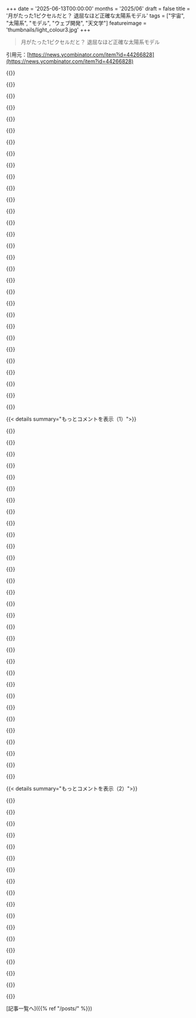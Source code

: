 +++
date = '2025-06-13T00:00:00'
months = '2025/06'
draft = false
title = '月がたった1ピクセルだと？ 退屈なほど正確な太陽系モデル'
tags = ["宇宙", "太陽系", "モデル", "ウェブ開発", "天文学"]
featureimage = 'thumbnails/light_colour3.jpg'
+++

> 月がたった1ピクセルだと？ 退屈なほど正確な太陽系モデル

引用元：[https://news.ycombinator.com/item?id=44266828](https://news.ycombinator.com/item?id=44266828)




{{<matomeQuote body="右下の”c”ボタン押すの忘れないでね。光って信じられないくらい遅いし、他の星とかマジ手の届かない場所にある感じ。他の星に行けるようになる前に、ホロデッキの方が先にできちゃうと思う。それで十分なのかもね。" userName="amelius" createdAt="2025/06/13 11:04:53" color="">}}




{{<matomeQuote body="光速に超近づけば、手の届かないなんてことないよ。時間があんたにとっては超ゆっくり進むから、逆説的に言えば人生の中で5000光年移動することも可能なんだ。まあ、地球にいる他の人たちにとっては最低でも5000年経ってるから、家族や友達にはさよならしないとね。うーん、それが本当に“へこまない”ことなのかは微妙？<br>あと光は遅くないってば。光子は時間の果てまで瞬時に進むけど、太陽の表面から俺たちまでには数分かかるし、太陽の中心から表面までには約10万年もかかるんだ。" userName="raxxorraxor" createdAt="2025/06/13 13:35:21" color="">}}




{{<matomeQuote body="光は遅いのかな？それとも単に人間の時間の認識が、俺たちの速い代謝と超ちっぽけな存在のせいで縮小されてるだけ？人間って歴史的に植物を無反応な動かないもの、本当よりもはるかに単純でバカだと思い込んできたじゃん。一部の変わった例外を除けば、植物は単に、注意深く特別に観察しないとほぼ知覚できない、もっと広い時間スケールで動いてるだけなんだよね。タイムラプスで見ると、植物がいかに生きてるかがずっと分かりやすくなる。でも、植物だって比較的短命だよね。一番古いのでも新石器時代の初期、たった14000年くらい前までしか遡らない。1000年って人間にとっては長いけど、1本の木がその10倍も生きる木々にとってはそうじゃないかも。何十億年も生きる星の仮想的な視点から見れば、地球の生態系全体が一瞬で変わる。太陽の視点からは、ほんの少し前まで中東・北アフリカは緑だった。てか、パンゲアだってそんな大昔じゃない。この時間スケールだと、大陸移動なんて人間にとっての船の動きくらいはっきり見えるだろうね。光の速度が遅く聞こえる宇宙スケールで動いてるものは、最低でもこの恒星の視点で動いてるはずだ。14000年の旅なんて、スーパーまで10分歩くのと同じくらいかもね。哲学的に言えば、だけど。" userName="johnnyjeans" createdAt="2025/06/13 15:33:19" color="#ff5c5c">}}




{{<matomeQuote body="旅人としてはどんな感じなんだろう？全ての動きが超ゆっくりになって、全ての亜原子粒子が”フリーズ”して、基本的に思考や体の老化もそうなるの？それでそこには一瞬で着いたって感じるの？<br>さすがに、人が生まれて、生きて、死ぬのを数秒で見て肩をすくめるだけ、ってわけじゃないでしょ。" userName="amne" createdAt="2025/06/13 13:46:40" color="">}}




{{<matomeQuote body="普通と何も変わったことは全く感じないはずだよ。でも船外の星の景色は奇妙に見えるだろうね。まっすぐ前方の空の小さな、青方偏移したパッチに縮小されて、後ろの星は視界から赤方偏移して消える。自分に対して超低速で動いてるものは、確かにめちゃくちゃ速く起こってるように見えるだろうね。" userName="Sharlin" createdAt="2025/06/13 14:00:44" color="">}}




{{<matomeQuote body="相対論的な速度で移動してる時に、小さい隕石とか、その一部にぶつかる確率ってどんくらいあるの？" userName="amelius" createdAt="2025/06/13 14:05:49" color="">}}




{{<matomeQuote body="どんな”生命体”が恒星間旅行できるんだろうって考えちゃうな。前は宇宙船そのものが生きてて、中の人間は多細胞生物の”細胞”みたいなもんだと思ってた。もしかしたら、これこそがAIが意識を獲得する方法なのかも？" userName="gwbas1c" createdAt="2025/06/13 13:47:32" color="">}}




{{<matomeQuote body="次の太陽系まで10,000年もかかる空虚な空間か。わくわくするね。" userName="ant6n" createdAt="2025/06/13 12:48:52" color="">}}




{{<matomeQuote body="光の速さって距離に比べると遅いんだね。アンドロメダまで100万光年とか考えると、30万km/hって意外と遅く感じるかも。でも君の情熱は好きだよ。青色巨星の寿命が短い話とか思い出した。何十億年も生きるなら白色矮星とか褐色矮星かな。ブラックホール使えばもっと長く考えられるけど、人間の精神が持つかな？" userName="notjoemama" createdAt="2025/06/14 05:13:56" color="#ff5733">}}




{{<matomeQuote body="相対性理論的に、光速に近い速さで旅すれば、自分にとっては時間が短く感じるんだ。1Gで加速し続けられる船があれば、50年（自分の時間）以内に観測可能な宇宙の果てまで行けるらしいよ。詳しくはここ見て→[1]。<br>[1] https://www.reddit.com/r/dataisbeautiful/comments/s4tbry/oc_..." userName="thrance" createdAt="2025/06/13 12:13:02" color="#38d3d3">}}




{{<matomeQuote body="参照系の間をいきなりワープできる体があったら、銀河中を簡単に探検できそうだね。ただ、前に会った場所に次に行っても、もう誰もいないだろうけど。" userName="causal" createdAt="2025/06/13 14:00:47" color="">}}




{{<matomeQuote body="たぶん光の速さがとんでもなくて、ただ宇宙がめちゃくちゃデカいだけなんじゃないかな。結局は全部相対的だよね ;)" userName="beklein" createdAt="2025/06/13 11:19:30" color="">}}




{{<matomeQuote body="ジェネレーションシップについてのWikipediaの記事だよ。<br>https://en.m.wikipedia.org/wiki/Generation_ship" userName="kqr" createdAt="2025/06/13 14:17:44" color="">}}




{{<matomeQuote body="ちょっと素朴な疑問なんだけど、1Gで加速し続けるのって、今私たちが「これなら可能かも」って考えてる範囲内のことなの？" userName="sestep" createdAt="2025/06/13 12:45:35" color="">}}




{{<matomeQuote body="いきなりワープじゃなくて大丈夫だよ。1Gで快適に加速し続けられるロケットがあれば、自分の時間で銀河の中心まで約20年、アンドロメダ銀河まで約28年で行って止まることができるんだ。オンラインの相対論計算機で試してみて、マジでヤバいから！もちろん、そんなロケット作ったり燃料供給したりするのは無理だけどね。" userName="ryandrake" createdAt="2025/06/13 14:59:37" color="#ff33a1">}}




{{<matomeQuote body="光が距離に比べて遅いっていうけど、時間の要素が入ってないよね。1年が長いかなんて誰が決めたの？100万光年先の銀河に100万年かかるとして…それは、人によっては短い時間かもしれないじゃん。" userName="bobbylarrybobby" createdAt="2025/06/14 05:52:19" color="">}}




{{<matomeQuote body="光が超遅い？それは相対的なんだ！ソファで光が太陽から地球まで8分かかるのを見てると遅く感じるけど、もし君が光速の乗り物に乗ってたら、全然遅く感じないはずだよ。" userName="clocker" createdAt="2025/06/13 12:43:59" color="#45d325">}}




{{<matomeQuote body="それって同じことの裏表だと思うな。光が宇宙を移動するのにかかる時間（これがあるせいで、近くの星とさえほとんど通信できない）が、宇宙をめちゃくちゃ広く感じさせてるんだよ。" userName="isolli" createdAt="2025/06/13 12:31:33" color="">}}




{{<matomeQuote body="「光子は瞬時に時の終わりまで旅をする」ってどういう意味？教えてほしいな。" userName="chrisweekly" createdAt="2025/06/13 17:59:30" color="">}}




{{<matomeQuote body="光速でなくても、例えば光速の1%でも移動時間はかなり短くなるんだ。<br>・タイタン、イオ、ガニメデはたった2.5日で着く<br>・冥王星までは約23日<br>でも、この速度でも近くの恒星系には現実的な時間では行けないんだよね。残念。" userName="sheepscreek" createdAt="2025/06/13 13:06:43" color="#ff5733">}}




{{<matomeQuote body="光速でも、太陽が燃え尽きるまでにアンドロメダ銀河まで往復できるのはたった1000回だけなんだって。それってそんなに多くないと思うな。銀河スケールで見ると、光は大きな物体にとって関連するどんな時間スケールに対しても遅いんだね。" userName="mgraczyk" createdAt="2025/06/14 09:06:08" color="">}}




{{<matomeQuote body="世代宇宙船を機能させるには、安定して自己修復する閉鎖生態系、故障に強く自己修復する機械・ソフトウェアシステム、そして故障に強く自己修復する政治・社会システムを作る必要があるんだ。<br>でも、僕たちはそのどれ一つとしてやり方を知らないんだよね。" userName="TheOtherHobbes" createdAt="2025/06/13 14:49:36" color="#ff33a1">}}




{{<matomeQuote body="幸いなことに、FTL通信は実際には不可能じゃないし、特殊相対性理論はエネルギーと質量にしか適用されないんだ。" userName="neuroelectron" createdAt="2025/06/13 13:17:40" color="">}}




{{<matomeQuote body="いつも疑問に思ってたんだけど、今の技術で実際に達成可能な光速の割合ってどれくらいなんだろう？（有人や無人宇宙船のシナリオで）<br>0.1%とか0.01%とか、それとももっと桁違いに遅いのかな？" userName="eslaught" createdAt="2025/06/13 16:09:47" color="">}}




{{<matomeQuote body="それって意味不明だよ。もし光速で移動してるなら、5000光年移動するのに5000年かかるんだ—光速に”すごく近い”だけならもっと時間がかかる。<br>時間の進み方が遅くなるわけじゃないし、全然違って感じられるわけでもない—君はそれでもその5000年の一秒一秒を生きるんだよ。" userName="mock-possum" createdAt="2025/06/13 15:04:11" color="">}}




{{<matomeQuote body="驚くべきことに、いくつかの点では可能だよ（仕組み的には）。でも、同じくらいたくさんの点で不可能。（燃料、持続可能性、追跡）<br>それより大きな壁は、宇宙膨張の性質上、「目的地」を念頭に置いた本当の恒星間旅行は不可能だってこと。<br>もちろん将来FTLや光速に近い旅行ができるかもしれないけど、もし宇宙があらゆる地点から光速で無限に膨張してるなら、どうやって今見えている天体に「追いつく」ことができるんだろう？" userName="Reubachi" createdAt="2025/06/13 13:22:02" color="#785bff">}}




{{<matomeQuote body="相対性理論で光速（c）に近づくとどうなるか解説してるよ。光速だと時間は無限に遅く、距離は無限に短くなるんだ。だから、光子にとっては宇宙のどこへでも瞬時に着く感じ。質量がある俺たちは光速にはなれないけど、99.99999999999999%まで行けば、54,794,520光年をたった1年で移動できるってさ。地球では54,794,520年経ってるけどね。" userName="tridentboy" createdAt="2025/06/13 18:49:15" color="">}}




{{<matomeQuote body="HTML/CSSがシンプルで気に入ったよ。position: absoluteとすごく大きいleft値で要素を配置してるんだね。<br>例えば土星はこんな感じだったよ。<br>#saturn {<br>position: absolute;<br>left: 412397px;<br>height: 34px;<br>width: 65px;<br>fill: #ffa043;<br>}" userName="amiga386" createdAt="2025/06/13 13:11:22" color="#ff33a1">}}




{{<matomeQuote body="これはどっちかっていうとブラウザ側の問題っぽいな。”変”だけど、高さが数千ピクセルしかないのに横方向に数百万ピクセルあるページは、ブラウザがサポートすべき合理的なエッジケースだと思うよ。" userName="pc86" createdAt="2025/06/13 13:49:37" color="">}}




{{<matomeQuote body="参考までに言うと、このHNのページだってuint16の限界の半分くらいまで来てるよ。昨日の人気記事だったらuint16を完全にオーバーフローしてたね。" userName="Dylan16807" createdAt="2025/06/14 05:45:13" color="">}}




{{< details summary="もっとコメントを表示（1）">}}

{{<matomeQuote body="何年経ってもすごいね。横スクロールの使い方で一番かも。HNでも過去にいっぱい話題になってるよ。<br> https://hn.algolia.com/?q=if+moon+only+1+pixel" userName="andersco" createdAt="2025/06/13 08:47:45" color="">}}




{{<matomeQuote body="これすごいね！でも月1ピクセルに触発されたっぽいこのサイトも結構グッと来たんだよね。<br> https://hmijail.github.io/1-pixel-wealth/" userName="IggleSniggle" createdAt="2025/06/13 11:18:29" color="">}}




{{<matomeQuote body="これ良いけど、更新が必要だね。サイトが作られた時より今の富の不平等はもっとひどいよ。例えばJeff Bezosの資産、サイトでは1390億ドルだけど今は2280億ドルだからね。" userName="arrowsmith" createdAt="2025/06/13 12:53:19" color="#ff5733">}}




{{<matomeQuote body="良いシェアだね。あと、「光速」を median average yearly income みたいな基準に設定するとさらに良くなるかもと思ったよ。" userName="zurfer" createdAt="2025/06/13 11:48:48" color="">}}




{{<matomeQuote body="同じような話だと、これもおすすめだよ（2011年のxkcd、その時Bezosは”たった”180億ドルだったんだ）。<br> https://xkcd.com/980/" userName="athenot" createdAt="2025/06/13 15:18:44" color="">}}




{{<matomeQuote body="関連スレッドだよ。他にもある？<br> If the moon were only 1 pixel - https://news.ycombinator.com/item?id=39686916 - March 2024 (1 comment)<br> If the Moon Were Only 1 Pixel (2014) - https://news.ycombinator.com/item?id=32936581 - Sept 2022 (108 comments)<br> If the Moon Were Only 1 Pixel (2014) - https://news.ycombinator.com/item?id=27573172 - June 2021 (69 comments)<br> If the Moon Were Only 1 Pixel (2014) - https://news.ycombinator.com/item?id=21735528 - Dec 2019 (82 comments)<br> If the Moon Were Only 1 Pixel – A tediously accurate map of the solar system - https://news.ycombinator.com/item?id=13790954 - March 2017 (81 comments)<br> If the Moon Were Only 1 Pixel – A tediously accurate map of the solar system - https://news.ycombinator.com/item?id=13217129 - Dec 2016 (11 comments)<br> If the Moon Was Only 1 Pixel - https://news.ycombinator.com/item?id=12038584 - July 2016 (4 comments)<br> A Ridiculously large accurate scale model of the Solar System - https://news.ycombinator.com/item?id=10330303 - Oct 2015 (1 comment)<br> If the moon were only 1 pixel: a scale model of the solar system - https://news.ycombinator.com/item?id=7551423 - April 2014 (17 comments)<br> If The Moon Was Only 1 Pixel - https://news.ycombinator.com/item?id=7341690 - March 2014 (178 comments)" userName="dang" createdAt="2025/06/13 20:06:16" color="#ff5733">}}




{{<matomeQuote body="ちょっと宣伝：192バイトで作った正確な太陽系モデルだよ。<br> https://www.dwitter.net/d/26521 <br>赤いのが太陽ね。1ピクセル1000km、1秒1000秒だよ。遠くから見たみたいに画面に収まる正射影。平均軌道距離と周期は正確に作ったよ（実際は少しズレるけど）。" userName="tomxor" createdAt="2025/06/13 13:07:26" color="#38d3d3">}}




{{<matomeQuote body="技術的なこと？圧縮トグルがあるこっちのリンク貼るべきだったかな、dweetはUnicodeで詰め込まれてるからね。<br> https://beta.dwitter.net/d/26521 <br>JavaScriptはこれだよ：<br> for(i=10;i--;x.fillStyle=R(i-8||255),x.beginPath(x.fill()))x.arc(960+[45,29,14,8,2,1.5,1,.6,0,0][i]*1e5*S(t/5e3/[165,84,29,12,2,1,.6,.2,1,1][i]),540,[24,25,58,69,3.4,6.4,6,2.4,696,2e3][i],0,7) <br>説明は意外と簡単で、10個の惑星をループ（i）して、それぞれ円を描いてるんだ。位置とサイズはx.arcで定義。惑星は配列で区別。X座標は距離 x sin(時間/周期) で計算。配列の値を使ってるよ。1000km/ピクセルだと、エンコードされた値でも十分正確でびっくりした（確認済み）。" userName="tomxor" createdAt="2025/06/13 13:22:32" color="#ff33a1">}}




{{<matomeQuote body="Plutoのパラメータを配列に入れたのは、反抗的な表明と自慢の両方かな。（”IAUに聞けば、僕のJSスニペットはもっと短くなったのにね。”）" userName="ByThyGrace" createdAt="2025/06/13 16:02:52" color="#785bff">}}




{{<matomeQuote body="実はPlutoは収まらなかったんだ。色々犠牲にしたけど、入れるにはMars, Earth, Mercuryの精度を犠牲にする必要があって（小数点以下をなくす）、でもサイズで見分けられるくらいの精度は保ちたかったんだよ（アンチエイリアスのおかげで全画面ならギリギリ見える）。それじゃなきゃ、まさにその気持ちのために絶対入れたかったね ;)<br>半径が10個あるのは、8惑星+太陽+黒い背景を描くため（2e3）だよ：[24,25,58,69,3.4,6.4,6,2.4,696,2e3]" userName="tomxor" createdAt="2025/06/13 17:20:47" color="#45d325">}}




{{<matomeQuote body="小学校の頃、コンピューターなんてなかった時代に、惑星の年齢を表すビニールロールがあったのを覚えてるよ。<br>廊下に広げて、今日から始めて違う時代が現れるのを見てたんだ。<br>人類の起源はほんの数フィート、カンブリア紀の始まりは廊下の端、惑星形成はドアの外に出て広大なグラウンドを横切るくらいだったね。" userName="technothrasher" createdAt="2025/06/13 12:44:02" color="#38d3d3">}}




{{<matomeQuote body="ずいぶん昔にPOV-Rayをいじってた頃、太陽系の惑星を縮尺通りに描いたことがあるんだ。ここで見れるよ：https://github.com/susam/pov25#planets<br>友達に平面じゃなく軌道上の惑星を見せられないかって聞かれたんだ。もちろん出来るけど、これはレイ トレーシングだからね。実際、地球から人間の目には惑星ってどう見える？<br>ただの小さな点だよ。<br>もし適切な軌道で縮尺通りに遠近投影で描いたら、視覚的に面白いほど大きくレンダリングできる惑星は1つだけになっちゃうだろうね。他は小さな点に見える。<br>直交投影は使いたくなかった、宇宙をどう見ているかを反映しないからさ。<br>もちろん、これらは静止画の限界だったね。元記事みたいなインタラクティブなページは、惑星のサイズと途方もない距離の両方で、太陽系の広大なスケールを伝えるのに素晴らしい仕事をしてるよ。" userName="susam" createdAt="2025/06/13 12:20:51" color="#38d3d3">}}




{{<matomeQuote body="遠近投影か直交投影を使って、縮尺通りに適切な軌道で惑星をレイ トレーシングするには、倍精度（double precision）を使わないといけない？<br>Neptuneの太陽からの距離と半径の比率が2M近いと、太陽を原点に置くとfp32の丸め誤差でNeptuneがいくつかの四角になっちゃうと思うんだけど。<br>他にはどんな課題がある？ 今日試しにやってみようかな。" userName="dahart" createdAt="2025/06/13 14:18:18" color="#ff33a1">}}




{{<matomeQuote body="Plutoも含めて試してみたけど、うまくいくね。<br>Plutoではシェーディングが量子化されるけど、球体は全部丸いよ。" userName="dahart" createdAt="2025/06/13 23:22:21" color="">}}




{{<matomeQuote body="光速切り替え機能は、マジで空虚さを痛感させるね。<br>例えば、Earthが太陽から約8光分だって知ってるけど、太陽から離れてスクロールした時に、たった数ピクセルが現れるのに8分も座って待つなんて…" userName="robin_reala" createdAt="2025/06/13 11:19:24" color="#ff5733">}}




{{<matomeQuote body="そしてこれですら、あんまり実感がわかないよね。<br>だって、猿の脳みそにとって光速は基本的に無限なんだからさ。" userName="jstummbillig" createdAt="2025/06/13 12:34:49" color="">}}




{{<matomeQuote body="世界中には物理的な縮尺太陽系モデルがたくさんあるんだ。<br>歩いて回れるのが多いけど、自転車で回れるのもあるよ：https://en.wikipedia.org/wiki/Solar_System_model<br>いくつか見たことあるけど、WisconsinにあるPlanet Trekは質の良い看板付きで自転車向けの良い例だね。<br>太陽は町の中心にあって、月は桃の種くらい、Plutoは20マイルくらい離れてるんだって。" userName="jethkl" createdAt="2025/06/13 13:11:14" color="#785bff">}}




{{<matomeQuote body="そして怠け者には、足元にある1:1スケールモデルがあるよ。" userName="idlewords" createdAt="2025/06/13 21:25:53" color="">}}




{{<matomeQuote body="距離がすごいのに、惑星がすごく小さく見えるスケールなのに、肉眼で惑星が見えるのが不思議だね。木星は直径14万km、地球から約6億2900万km。比率は1対4500だよ。直径1.8cmの10セント硬貨を1.8 x 4500 = 8100cm、つまり81m先に置くイメージかな。夜にちょっと光ってると仮定して、81m先の10セント硬貨が見えると思う？木星は見えてるんだから、きっと光ってる10セント硬貨も見れるはずだね。" userName="computator" createdAt="2025/06/14 01:15:59" color="#ff33a1">}}




{{<matomeQuote body="宇宙のスケールを説明する例え話は数えきれないほど見てきたけど、この記事のは本当にすごかったよ。特に光速がイライラするくらい遅く感じたのが。" userName="CapsAdmin" createdAt="2025/06/13 11:15:58" color="">}}




{{<matomeQuote body="太陽系のスケールで僕がお気に入りの視覚化の一つは、Stephen Hawking’s Geniusだよ。https://mass.pbslearningmedia.org/resource/hawking_genius_ep...<br>どれだけ遠いものが身近に感じられるか、実践的な例で示してるんだ。シリーズ全体もすごくおすすめ。これまで作られた中で最高の科学番組の一つだよ。科学的発見の道筋が実践的にわかるんだ。PBS appで見れるけど、年間60ドルのパスが必要。それだけの価値は十分あるよ。（僕はPBSとは関係ないです）" userName="j_m_b" createdAt="2025/06/13 14:09:58" color="#45d325">}}




{{<matomeQuote body="俺はいつもこのサイズ感を使ってるよ。太陽 直径140万km、地球 直径1.3万km、太陽までの距離 1億5000万km、月 直径3500km、月までの距離 30万km。<br>全部100万分の1にすると、太陽1.4m、地球13mm、月3.5mmで、太陽は地球から150m、月は地球から0.3m。<br>簡単に言うと、洗濯機サイズの黄色いビーチボールが家から1ブロック半先にあって、キーボードの片側にビー玉（地球）、もう片側にピーナッツ（月）がある感じかな。" userName="Kuyawa" createdAt="2025/06/13 16:22:27" color="#ff5733">}}




{{<matomeQuote body="バスケットボール（地球、24cm）とテニスボール（月、6.5cm）で比べると、リビングで7m離れてて、太陽は13mの高さ（桜の木くらい）で、家から3km先にあるイメージだよ。" userName="Kuyawa" createdAt="2025/06/13 16:40:06" color="#ff5c5c">}}




{{<matomeQuote body="全く同じじゃないけど関連するかな？イームズ夫妻のPowers of 10。https://www.youtube.com/watch?v=0fKBhvDjuy0<br>面白いことに、あのHawkingの視覚化も今回の1ピクセルの視覚化と同じ工夫をしてるんだ。地球と月のサイズは正確にスケール合わせてるけど、動画が空撮視点になると全ての惑星が大きすぎる。木星は太陽の2倍、土星とその輪はさらにその2倍くらいの大きさになってる。" userName="socalgal2" createdAt="2025/06/13 22:31:15" color="#785bff">}}




{{<matomeQuote body="マウスのホイールで数十万キロメートルずつスクロールするの、あまりに大変で諦めちゃったよ ;-(" userName="kennu" createdAt="2025/06/13 11:30:16" color="">}}




{{<matomeQuote body="view-source:https://joshworth.com/dev/pixelspace/pixelspace_solarsystem....<br>でソースが見れてアノテーションが見れるのに感謝！惑星クリックするとスクロールで通り過ぎちゃうからね。そういうのを8MBものJSに詰め込んでないのにも感謝。view-sourceのおかげで、バスとか万里の長城とか、他の単位があるって知ったよ！" userName="mdaniel" createdAt="2025/06/14 18:35:40" color="#785bff">}}




{{<matomeQuote body="反復性ひずみ損傷 any＼% スピードラン" userName="blueflow" createdAt="2025/06/13 11:52:16" color="">}}




{{<matomeQuote body="上の惑星のシンボルをクリックすると、すぐ移動できるよ。" userName="werdnapk" createdAt="2025/06/13 12:21:19" color="#45d325">}}




{{<matomeQuote body="スマホで見ると結構いい感じだよ。" userName="tacker2000" createdAt="2025/06/13 11:35:09" color="">}}




{{<matomeQuote body="水星って月みたいに1ピクセルしかなくてめっちゃ小さいのが面白いね。写真でのサイズ比較もあるよ。水星は太陽系にある月よりも小さいんだ！追記：冥王星もほとんどの人が知ってる月より小さいよ。https://en.wikipedia.org/wiki/Planetary-mass_object#/media/F..." userName="Symmetry" createdAt="2025/06/13 14:02:05" color="#38d3d3">}}

{{</details>}}




{{< details summary="もっとコメントを表示（2）">}}

{{<matomeQuote body="宇宙の広大さを考えると、たった0.25エーカーの土地の住宅ローンを30年かけて払うってどう思う？笑" userName="gary17the" createdAt="2025/06/13 12:57:28" color="">}}




{{<matomeQuote body="前にもたくさん議論があったよ！過去の議論はこちら: https://hn.algolia.com/?dateRange=all&page=0&prefix=true&que..." userName="cmsefton" createdAt="2025/06/13 12:05:08" color="">}}




{{<matomeQuote body="関係ないかもしれないけど、Elonの火星に人類のコロニーを作る夢って想像超えてる気がする。長い移動の安全、火星表面の放射線問題、自給自足できる生態系（放射線対策も）に必要な巨大なインフラとか、助けを送れない状況での膨大な失敗の可能性も考慮しないといけない。<br>自給自足の水中都市とか月面基地を作る方がずっと現実的だよ。SpaceXはもっと安全な代替案のプロトタイプから始めるべきで、100倍も難しくて危険なことにいきなり手を出すのは違うと思うな。" userName="jadbox" createdAt="2025/06/13 14:50:54" color="#ff5c5c">}}




{{<matomeQuote body="「水中都市とか月面基地の方が現実的。SpaceXは安全な代替案から始めるべき」っていう意見に何年も賛成してるよ。Elonは火星に行けるRocket開発に100％集中してて、他の全てを neglect してる。火星 habitat をテストする地球上での自給自足生態系パイロットプログラムはどこ？Elonの予定に近づくには今すぐ、正直何年も前からやってるべきだった。極端な信頼性が必要だから、関わる多くの技術に自信を持つには長期テストが必要だよ。一番近いモデルはISSだけど、あれを見ると火星 habitat の準備はできてないってわかる。ISSはメンテナンスと地上サポートが多すぎるんだ。" userName="jandrese" createdAt="2025/06/13 16:34:11" color="#785bff">}}




{{<matomeQuote body="火星の問題は、何かあったときに「Rocketで飛んで帰る」ってわけにいかないことだよ。打ち上げ windows は2年ごと。その場で直すか、死ぬかだね。" userName="jandrese" createdAt="2025/06/13 19:44:46" color="#785bff">}}




{{<matomeQuote body="それは clearly に「想像超えてる」ってわけじゃないよ。根本的に新しい技術は何も必要ないんだ。必要な規模と信頼性レベルでその技術を実用的に応用できる能力を超えてる可能性はあるけど、それは unimaginable ってほどじゃないでしょ。" userName="brazzy" createdAt="2025/06/13 15:03:01" color="">}}




{{<matomeQuote body="放射線による癌を予防するのは absolutely に今の tech を超えてるよ。鉛を貼った spaceship を「今の tech の範囲内」って考えるなら別だけどね。火星飛行士は火星に着く前に死ぬわけじゃないけど、寿命はかなり短くなるだろうね。" userName="IAmBroom" createdAt="2025/06/13 16:12:18" color="#785bff">}}




{{<matomeQuote body="理論上は doable なはずだよ。でも月面着陸と似た感じになると思う。俺の prediction：みんなすぐにプロジェクトに興味を失うだろうね。維持にめちゃくちゃお金かかるし、単に何もやることがない。remote programming の仕事すらまともにできない。光の往復に6分から44分かかるんだから、完全に unsustainable だよ。" userName="_fizz_buzz_" createdAt="2025/06/13 18:04:48" color="#ff5c5c">}}




{{<matomeQuote body="この件についてマジで深掘りしたいなら、Zach and Kelly Weinersmithの「A City On Mars」って本マジお勧めだよ！宇宙で赤ちゃん産めるか？みたいな話とか、めっちゃ深く書いてあるよ。" userName="Digit-Al" createdAt="2025/06/14 10:25:58" color="#785bff">}}




{{<matomeQuote body="FTL（Faster Than Light：光速より速い移動）が見つからないと、俺たちはこの惑星や太陽系から絶対に出られないだろうね。宇宙がどんだけバカみたいに空っぽか考えると、マジ怖い話だよね。" userName="NKosmatos" createdAt="2025/06/13 12:55:04" color="">}}




{{<matomeQuote body="太陽系から出るのは結構簡単だよ。 :p Only took Voyager 1 about 40 years.<br>If ~1.0C is the fastest man can travel, that’s still pretty good. Alpha Centauri is in reach (less than five light-years)." userName="Andrex" createdAt="2025/06/13 13:00:28" color="">}}




{{<matomeQuote body="Alpha Centauriは三重連星系で、habitable planets（居住可能な惑星）なんてないのに、なんでわざわざそこに行くんだよ？<br>人を他の太陽系に送るなんて、リソースが尋常じゃなくかかるんだから、Jupiter全部をすごい効率的な特別な燃料にできたとしても、数回分の遠征リソースにしかならないかも。だから、行くならマジで良く考えないと。<br>Maybe it would make sense if you could convert the mass of Proxima Centauri into rocket fuel to fund more expeditions? That seems like a fairly long term plan though." userName="jandrese" createdAt="2025/06/13 16:39:53" color="">}}




{{<matomeQuote body="I mean, why did we go to Mars without any intention of colonizing it? The Moon?<br>Exploration is what humans do. If Alpha Centauri is only 5 years away, you can bet we’re sending people there no matter what. Permanent colonization only becomes a priority in an existential event, and if we eventually achieve ~1.0C travel then that implies our tech is at a level we’d be colonizing Mars and a few moons long before we think about leaving the solar system.<br>Even getting to 0.9C is going to be very very hard for humanity." userName="Andrex" createdAt="2025/06/15 03:11:50" color="">}}




{{<matomeQuote body="太陽系のサイズや比率を子供にどう教えるかずっと考えてたんだ。blank RFID cardsのパックをいくつか買って、そこに惑星を星空背景と一緒に描こうと思ってるんだ。そんで子供たちと、距離に必要なメーターを歩いてからそれを見せるんだ。RFID techの賢い使い方が何かあるかは分からないけど、このウェブサイトはちょっとアイデアをくれてるね。" userName="botverse" createdAt="2025/06/13 15:14:06" color="">}}




{{<matomeQuote body="それか、Swedenに来てみるのも良いかもね :)<br>https://en.m.wikipedia.org/wiki/Sweden_Solar_System" userName="dcminter" createdAt="2025/06/13 17:38:55" color="#ff5733">}}




{{<matomeQuote body="space engineってすごいよね。" userName="ge96" createdAt="2025/06/13 15:16:15" color="">}}




{{<matomeQuote body="これ聞くと、Theia hypothesis（テイア仮説）がますます extraordinary（並外れてる）に思えるよね https://en.wikipedia.org/wiki/Theia_(hypothetical_planet) <br>科学的な記録ではこれが月の起源だってコンセンサスになってきてるって信じてるけど、宇宙のあのワイルドな希薄さを考えると、マジで unusual（珍しい）に聞こえるんだよな。" userName="kristopolous" createdAt="2025/06/13 19:38:12" color="">}}

{{</details>}}



[記事一覧へ]({{% ref "/posts/" %}})
